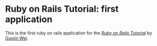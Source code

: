 # Ruby on Rails Tutorial: first application
This is the first ruby on rails application for the
[*Ruby on Rails Tutorial*](http://railstutorial.org/ )
by [Guojin Wei](http://guojinwei.pythonanywhere.com/ ).